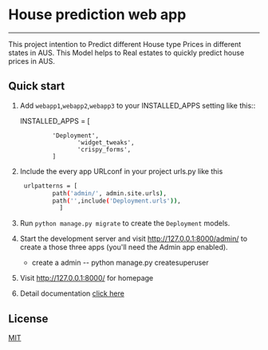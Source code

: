 # House prediction web app
----------------------------

This project intention to Predict different House type Prices in different states in AUS. This Model helps to Real estates to quickly predict house prices in AUS.
 
## Quick start


1. Add ``webapp1``,``webapp2``,``webapp3`` to your INSTALLED_APPS setting like this::
    
    INSTALLED_APPS = [
    
     			'Deployment',
                       'widget_tweaks',
                       'crispy_forms',  
   	            ]
    

2. Include the every app URLconf in your project urls.py like this
   ``` bash
	urlpatterns = [
			path('admin/', admin.site.urls),
			path('',include('Deployment.urls')),
		      ]
    ```

3. Run ``python manage.py migrate`` to create the ``Deployment``  models.

4. Start the development server and visit http://127.0.0.1:8000/admin/
   to create a those three apps (you'll need the Admin app enabled).
   - create a admin 
   	-- python manage.py createsuperuser

5. Visit http://127.0.0.1:8000/ for homepage
6. Detail documentation [click here](https://github.com/Nagababu91768/house-price-prediction-ml-app/blob/master/README.md)

## License
[MIT](https://choosealicense.com/licenses/mit/)
